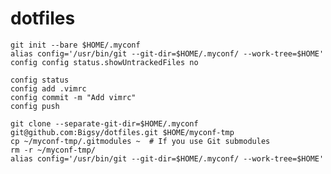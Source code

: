 # dotfiles
    git init --bare $HOME/.myconf
    alias config='/usr/bin/git --git-dir=$HOME/.myconf/ --work-tree=$HOME'
    config config status.showUntrackedFiles no
    
    config status
    config add .vimrc
    config commit -m "Add vimrc"
    config push
    
    git clone --separate-git-dir=$HOME/.myconf git@github.com:Bigsy/dotfiles.git $HOME/myconf-tmp
    cp ~/myconf-tmp/.gitmodules ~  # If you use Git submodules
    rm -r ~/myconf-tmp/
    alias config='/usr/bin/git --git-dir=$HOME/.myconf/ --work-tree=$HOME'
    
    
